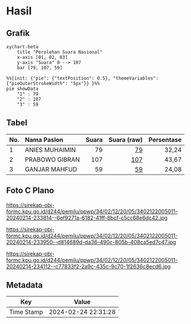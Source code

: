 # Hasil

## Grafik

```mermaid
xychart-beta
    title "Perolehan Suara Nasional"
    x-axis [01, 02, 03]
    y-axis "Suara" 0 --> 107
    bar [79, 107, 59]
```

```mermaid
%%{init: {"pie": {"textPosition": 0.5}, "themeVariables": {"pieOuterStrokeWidth": "5px"}} }%%
pie showData
    "1" : 79
    "2" : 107
    "3" : 59
```

## Tabel

| No. | Nama Paslon    | Suara | Suara (raw) | Persentase |
|:--- |:-------------- | -----:| -----------:| ----------:|
| 1   | ANIES MUHAIMIN | 79    | [79][p-1]   | 32,24      |
| 2   | PRABOWO GIBRAN | 107   | [107][p-2]  | 43,67      |
| 3   | GANJAR MAHFUD  | 59    | [59][p-3]   | 24,08      |


[p-1]: https://github.com/gigit-pemilu/pemilu-2024/blob/main/pilpres/hitung-suara/sub/34-di-yogyakarta/sub/02-bantul/sub/12-banguntapan/sub/2005-jambidan/sub/011-tps/sub/paslon-1.txt
[p-2]: https://github.com/gigit-pemilu/pemilu-2024/blob/main/pilpres/hitung-suara/sub/34-di-yogyakarta/sub/02-bantul/sub/12-banguntapan/sub/2005-jambidan/sub/011-tps/sub/paslon-2.txt
[p-3]: https://github.com/gigit-pemilu/pemilu-2024/blob/main/pilpres/hitung-suara/sub/34-di-yogyakarta/sub/02-bantul/sub/12-banguntapan/sub/2005-jambidan/sub/011-tps/sub/paslon-3.txt

## Foto C Plano

https://sirekap-obj-formc.kpu.go.id/d244/pemilu/ppwp/34/02/12/20/05/3402122005011-20240214-233814--6ef9271a-6182-41ff-8bcf-c5cc68e6dc42.jpg

https://sirekap-obj-formc.kpu.go.id/d244/pemilu/ppwp/34/02/12/20/05/3402122005011-20240214-233950--d814689d-da36-490c-805b-408ca5ed7c47.jpg

https://sirekap-obj-formc.kpu.go.id/d244/pemilu/ppwp/34/02/12/20/05/3402122005011-20240214-234112--c77833f2-2a9c-435c-9c70-1f2636c8ecd6.jpg


## Metadata

| Key        | Value               |
| ---------- | ------------------- |
| Time Stamp | 2024-02-24 22:31:28 |



